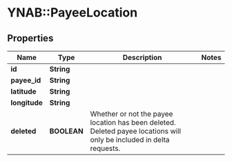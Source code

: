 # YNAB::PayeeLocation

## Properties
Name | Type | Description | Notes
------------ | ------------- | ------------- | -------------
**id** | **String** |  | 
**payee_id** | **String** |  | 
**latitude** | **String** |  | 
**longitude** | **String** |  | 
**deleted** | **BOOLEAN** | Whether or not the payee location has been deleted.  Deleted payee locations will only be included in delta requests. | 


